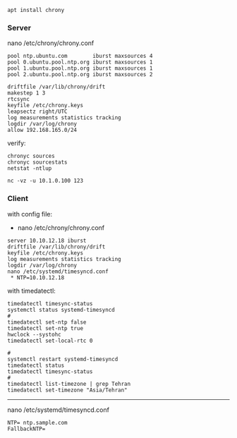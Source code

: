 
```
apt install chrony
```

### Server
nano /etc/chrony/chrony.conf
```
pool ntp.ubuntu.com        iburst maxsources 4
pool 0.ubuntu.pool.ntp.org iburst maxsources 1
pool 1.ubuntu.pool.ntp.org iburst maxsources 1
pool 2.ubuntu.pool.ntp.org iburst maxsources 2

driftfile /var/lib/chrony/drift
makestep 1 3
rtcsync
keyfile /etc/chrony.keys
leapsectz right/UTC
log measurements statistics tracking
logdir /var/log/chrony
allow 192.168.165.0/24
```

verify:
```
chronyc sources
chronyc sourcestats
netstat -ntlup 
```

```
nc -vz -u 10.1.0.100 123
```

 ### Client 
with config file:
 * nano /etc/chrony/chrony.conf
```
server 10.10.12.18 iburst
driftfile /var/lib/chrony/drift
keyfile /etc/chrony.keys
log measurements statistics tracking
logdir /var/log/chrony
nano /etc/systemd/timesyncd.conf
 * NTP=10.10.12.18
 ```
with timedatectl:
```
timedatectl timesync-status
systemctl status systemd-timesyncd
#
timedatectl set-ntp false
timedatectl set-ntp true
hwclock --systohc
timedatectl set-local-rtc 0

# 
systemctl restart systemd-timesyncd
timedatectl status
timedatectl timesync-status
# 
timedatectl list-timezone | grep Tehran
timedatectl set-timezone "Asia/Tehran"
```

----------------------------------------------------------
nano /etc/systemd/timesyncd.conf
```
NTP= ntp.sample.com
FallbackNTP=
```

 



